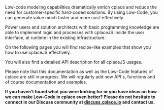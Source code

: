Low-code modeling capabilities dramatically enrich cplace and reduce the need for customer-specific hard-coded solutions. By using Low-Code, you can generate value much faster and more cost-effectively.

Power users and solution architects with basic programming knowledge are able to implement logic and processes with cplaceJS inside the user interface, at runtime in the existing infrastructure.

On the following pages you will find recipe-like examples that show you how to use cplaceJS effectively.

You will also find a detailed API description for all cplaceJS usages.

Please note that this documentation as well as the Low-Code features of cplace are still in progress. We will regularly add new API's, functions and of course documentation and examples.

**If you haven't found what you were looking for or you have ideas on how we can make Low-Code in cplace even better? Please do not hesitate to connect in our Discuss community at [discuss.cplace.io](https://discuss.cplace.io/) and contact us.** 
